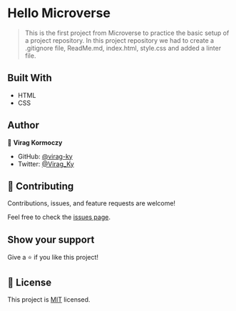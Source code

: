 # Hello Microverse

> This is the first project from Microverse to practice the basic setup of a project repository. In this project repository we had to create a .gitignore file, ReadMe.md, index.html, style.css and added a linter file.

## Built With

- HTML
- CSS

## Author

👤 **Virag Kormoczy**

- GitHub: [@virag-ky](https://github.com/virag-ky)
- Twitter: [@Virag_Ky](https://twitter.com/Virag_Ky)

## 🤝 Contributing

Contributions, issues, and feature requests are welcome!

Feel free to check the [issues page](../../issues/).

## Show your support

Give a ⭐️ if you like this project!

## 📝 License

This project is [MIT](./MIT.md) licensed.
